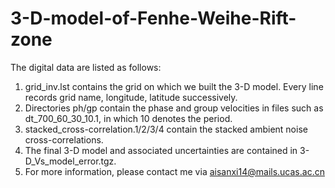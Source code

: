 # 3-D-model-of-Fenhe-Weihe-Rift-zone
The digital data are listed as follows:
1. grid_inv.lst contains the grid on which we built the 3-D model. Every line records grid name, longitude, latitude successively.
2. Directories ph/gp contain the phase and group velocities in files such as dt_700_60_30_10.1, in which 10 denotes the period.
3. stacked_cross-correlation.1/2/3/4 contain the stacked ambient noise cross-correlations.
4. The final 3-D model and associated uncertainties are contained in  3-D_Vs_model_error.tgz.
5. For more information, please contact me via aisanxi14@mails.ucas.ac.cn
